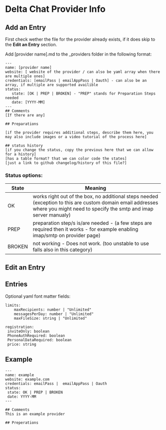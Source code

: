 # Delta Chat Provider Info


## Add an Entry
First check wether the file for the provider already exists, if it does skip to the **Edit an Entry** section.

Add [provider name].md to the _providers folder in the following format:
```
---
name: [provider name]
website: [ website of the provider / can also be yaml array when there are multiple ones]
credentials: [emailPass | emailAppPass | Oauth] - can also be an array, if multiple are supported availible
status:
   state: [OK | PREP | BROKEN] - "PREP" stands for Preparation Steps needed
   date: [YYYY-MM]
---
## Comments
[If there are any]

## Preparations

[if the provider requires additional steps, describe them here, you may also include images or a video tutorial of the process here]

## status history
[if you change the status, copy the previous here that we can allow for a history]
[has a table format? that we can color code the states]
[just a link to github changelog/history of this file?]
```

### Status options:

State | Meaning
---|---
OK | works right out of the box, no additional steps needed (exception to this are custom domain email addresses where you might need to specify the smtp and imap server manualy)
PREP | preparation step/s is/are needed - (a few steps are required then it works - for example enabling imap/smtp on provider page)
BROKEN | not working - Does not work. (too unstable to use falls also in this category)

## Edit an Entry

## Entries

Optional yaml font matter fields:
```
limits:
    maxRecipients: number | "Unlimited"
    messagesPerDay: number | "Unlimited"
    maxFileSize: string | "Unlimited"

registration:
 inviteOnly: boolean
 PhoneAuthRequired: boolean
 PersonalDataRequired: boolean
 price: string

```

## Example
```
---
name: example
website: example.com
credentials: emailPass |  emailAppPass | Oauth
status:
 state: OK | PREP | BROKEN
 date: YYYY-MM
---

## Comments
This is an example provider

## Preperations
```
